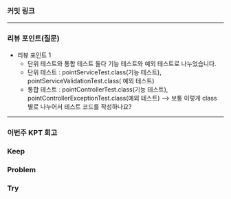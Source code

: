 ### **커밋 링크**
<!-- 
커밋은 제가 설명한대로 하지 않고 무분별하게 해서... 죄송합니다 
-->

---
### **리뷰 포인트(질문)**
- 리뷰 포인트 1
    - 단위 테스트와 통합 테스트 둘다 기능 테스트와 예외 테스트로 나누었습니다.
    - 단위 테스트 : pointServiceTest.class(기능 테스트), pointServiceValidationTest.class( 예외 테스트)
    - 통합 테스트 : pointControllerTest.class(기능 테스트), pointControllerExceptionTest.class(예외 테스트)
 --> 보통 이렇게 class 별로 나누어서 테스트 코드를 작성하나요?
      
  
---
### **이번주 KPT 회고**

### Keep
<!-- 유지해야 할 좋은 점 -->

### Problem
<!--개선이 필요한 점-->

### Try
<!-- 새롭게 시도할 점 -->
